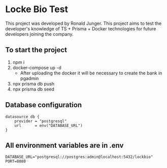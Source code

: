 # Locke Bio Test

This project was developed by Ronald Junger. This project aims to test the developer's knowledge of TS + Prisma + Docker technologies for future developers joining the company.

## To start the project 

1. npm i
2. docker-compose up -d
    * After uploading the docker it will be necessary to create the bank in pgadmin
3. npx prisma db push
4. npx prisma db seed

## Database configuration

```
datasource db {
    provider = "postgresql"
    url      = env("DATABASE_URL")
}
```
## All environment variables are in .env

```
DATABASE_URL="postgresql://postgres:admin@localhost:5432/lockbio"
PORT=8080
```
